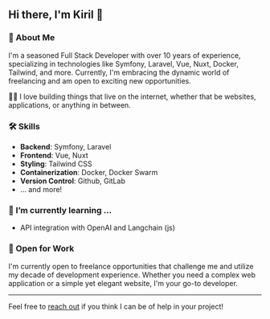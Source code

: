 ## Hi there, I'm Kiril 👋

### 🚀 About Me
I'm a seasoned Full Stack Developer with over 10 years of experience, specializing in technologies like Symfony, Laravel, Vue, Nuxt, Docker, Tailwind, and more. Currently, I'm embracing the dynamic world of freelancing and am open to exciting new opportunities.

👨‍💻 I love building things that live on the internet, whether that be websites, applications, or anything in between.

### 🛠 Skills
- **Backend**: Symfony, Laravel
- **Frontend**: Vue, Nuxt
- **Styling**: Tailwind CSS
- **Containerization**: Docker, Docker Swarm
- **Version Control**: Github, GitLab
- ... and more!

### 🌱 I’m currently learning ...
- API integration with OpenAI and Langchain (js)

### 💼 Open for Work
I'm currently open to freelance opportunities that challenge me and utilize my decade of development experience. Whether you need a complex web application or a simple yet elegant website, I'm your go-to developer.

---

Feel free to [reach out](mailto:knmitov@gmail.com) if you think I can be of help in your project!
